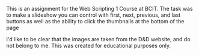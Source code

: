 This is an assignment for the Web Scripting 1 Course at BCIT. The task was to make a slideshow you can control with first, next, previous, and last buttons
as well as the ability to click the thumbnails at the bottom of the page

I'd like to be clear that the images are taken from the D&D website, and do not belong to me. This was created for educational purposes only.

